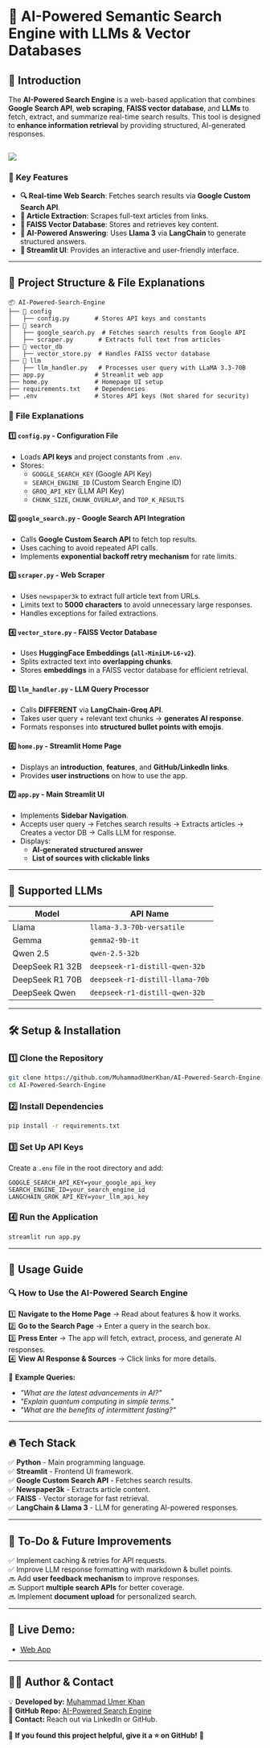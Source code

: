 # 📌 AI-Powered Semantic Search Engine with LLMs & Vector Databases

## 🚀 Introduction
The **AI-Powered Search Engine** is a web-based application that combines **Google Search API**, **web scraping**, **FAISS vector database**, and **LLMs** to fetch, extract, and summarize real-time search results. This tool is designed to **enhance information retrieval** by providing structured, AI-generated responses.

![](https://media.licdn.com/dms/image/v2/D5612AQEmQPzwyDhgbw/article-cover_image-shrink_600_2000/article-cover_image-shrink_600_2000/0/1716132344917?e=2147483647&v=beta&t=vUIJxi_t4HCoQxV8HqEDWm3U7Uzz40Kp4YFCB-C5RuU)
---
### 🔹 **Key Features**
- **🔍 Real-time Web Search**: Fetches search results via **Google Custom Search API**.
- **📄 Article Extraction**: Scrapes full-text articles from links.
- **🧠 FAISS Vector Database**: Stores and retrieves key content.
- **🤖 AI-Powered Answering**: Uses **Llama 3** via **LangChain** to generate structured answers.
- **🚀 Streamlit UI**: Provides an interactive and user-friendly interface.

---

## 📂 **Project Structure & File Explanations**
```
📦 AI-Powered-Search-Engine
├── 📂 config
│   ├── config.py       # Stores API keys and constants
├── 📂 search
│   ├── google_search.py  # Fetches search results from Google API
│   ├── scraper.py       # Extracts full text from articles
├── 📂 vector_db
│   ├── vector_store.py  # Handles FAISS vector database
├── 📂 llm
│   ├── llm_handler.py   # Processes user query with LLaMA 3.3-70B
├── app.py              # Streamlit web app
├── home.py             # Homepage UI setup
├── requirements.txt    # Dependencies
├── .env                # Stores API keys (Not shared for security)
```

### **📜 File Explanations**

#### 1️⃣ **`config.py` - Configuration File**
- Loads **API keys** and project constants from `.env`.
- Stores:
  - `GOOGLE_SEARCH_KEY` (Google API Key)
  - `SEARCH_ENGINE_ID` (Custom Search Engine ID)
  - `GROQ_API_KEY` (LLM API Key)
  - `CHUNK_SIZE`, `CHUNK_OVERLAP`, and `TOP_K_RESULTS`

#### 2️⃣ **`google_search.py` - Google Search API Integration**
- Calls **Google Custom Search API** to fetch top results.
- Uses caching to avoid repeated API calls.
- Implements **exponential backoff retry mechanism** for rate limits.

#### 3️⃣ **`scraper.py` - Web Scraper**
- Uses `newspaper3k` to extract full article text from URLs.
- Limits text to **5000 characters** to avoid unnecessary large responses.
- Handles exceptions for failed extractions.

#### 4️⃣ **`vector_store.py` - FAISS Vector Database**
- Uses **HuggingFace Embeddings (`all-MiniLM-L6-v2`)**.
- Splits extracted text into **overlapping chunks**.
- Stores **embeddings** in a FAISS vector database for efficient retrieval.

#### 5️⃣ **`llm_handler.py` - LLM Query Processor**
- Calls **DIFFERENT** via **LangChain-Groq API**.
- Takes user query + relevant text chunks → **generates AI response**.
- Formats responses into **structured bullet points with emojis**.

#### 6️⃣ **`home.py` - Streamlit Home Page**
- Displays an **introduction**, **features**, and **GitHub/LinkedIn links**.
- Provides **user instructions** on how to use the app.

#### 7️⃣ **`app.py` - Main Streamlit UI**
- Implements **Sidebar Navigation**.
- Accepts user query → Fetches search results → Extracts articles → Creates a vector DB → Calls LLM for response.
- Displays:
  - **AI-generated structured answer**
  - **List of sources with clickable links**

---
## **🤖 Supported LLMs**
| Model | API Name |
|--------|-------------------------------|
| Llama | `llama-3.3-70b-versatile` |
| Gemma | `gemma2-9b-it` |
| Qwen 2.5 | `qwen-2.5-32b` |
| DeepSeek R1 32B | `deepseek-r1-distill-qwen-32b` |
| DeepSeek R1 70B | `deepseek-r1-distill-llama-70b` |
| DeepSeek Qwen | `deepseek-r1-distill-qwen-32b` |

---
## 🛠 **Setup & Installation**

### **1️⃣ Clone the Repository**
```bash
git clone https://github.com/MuhammadUmerKhan/AI-Powered-Search-Engine.git
cd AI-Powered-Search-Engine
```

### **2️⃣ Install Dependencies**
```bash
pip install -r requirements.txt
```

### **3️⃣ Set Up API Keys**
Create a `.env` file in the root directory and add:
```env
GOOGLE_SEARCH_API_KEY=your_google_api_key
SEARCH_ENGINE_ID=your_search_engine_id
LANGCHAIN_GROK_API_KEY=your_llm_api_key
```

### **4️⃣ Run the Application**
```bash
streamlit run app.py
```

---

## 🎯 **Usage Guide**
### 🔍 **How to Use the AI-Powered Search Engine**
1️⃣ **Navigate to the Home Page** → Read about features & how it works.  
2️⃣ **Go to the Search Page** → Enter a query in the search box.  
3️⃣ **Press Enter** → The app will fetch, extract, process, and generate AI responses.  
4️⃣ **View AI Response & Sources** → Click links for more details.  

📌 **Example Queries:**
- *"What are the latest advancements in AI?"*
- *"Explain quantum computing in simple terms."*
- *"What are the benefits of intermittent fasting?"*

---

## 🔥 **Tech Stack**
✅ **Python** - Main programming language.  
✅ **Streamlit** - Frontend UI framework.  
✅ **Google Custom Search API** - Fetches search results.  
✅ **Newspaper3k** - Extracts article content.  
✅ **FAISS** - Vector storage for fast retrieval.  
✅ **LangChain & Llama 3** - LLM for generating AI-powered responses.  

---

## 📌 **To-Do & Future Improvements**
✅ Implement caching & retries for API requests.  
✅ Improve LLM response formatting with markdown & bullet points.  
🔜 Add **user feedback mechanism** to improve responses.  
🔜 Support **multiple search APIs** for better coverage.  
🔜 Implement **document upload** for personalized search.  

---
## 🔴 Live Demo:
- [Web App](https://ai-powered-search-engine-using-llm.streamlit.app/?embed_options=show_toolbar,dark_theme,show_colored_line,show_footer)
---

## 👨‍💻 **Author & Contact**
💡 **Developed by:** [Muhammad Umer Khan](https://www.linkedin.com/in/muhammad-umer-khan-61729b260/)  
📂 **GitHub Repo:** [AI-Powered Search Engine](https://github.com/MuhammadUmerKhan?tab=repositories)  
📧 **Contact:** Reach out via LinkedIn or GitHub.  

🌟 **If you found this project helpful, give it a ⭐ on GitHub!** 🚀
